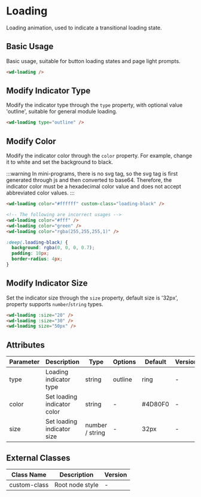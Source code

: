 # Loading

Loading animation, used to indicate a transitional loading state.

## Basic Usage

Basic usage, suitable for button loading states and page light prompts.

```html
<wd-loading />
```

## Modify Indicator Type

Modify the indicator type through the `type` property, with optional value 'outline', suitable for general module loading.

```html
<wd-loading type="outline" />
```

## Modify Color

Modify the indicator color through the `color` property. For example, change it to white and set the background to black.

:::warning
In mini-programs, there is no svg tag, so the svg tag is first generated through js and then converted to base64. Therefore, the indicator color must be a hexadecimal color value and does not accept abbreviated color values.
:::

```html
<wd-loading color="#ffffff" custom-class="loading-black" />

<!-- The following are incorrect usages -->
<wd-loading color="#fff" />
<wd-loading color="green" />
<wd-loading color="rgba(255,255,255,1)" />
```

```scss
:deep(.loading-black) {
  background: rgba(0, 0, 0, 0.7);
  padding: 10px;
  border-radius: 4px;
}
```

## Modify Indicator Size

Set the indicator size through the `size` property, default size is '32px', property supports `number`/`string` types.

```html
<wd-loading :size="20" />
<wd-loading :size="30" />
<wd-loading size="50px" />
```

## Attributes

| Parameter | Description | Type | Options | Default | Version |
|-----------|-------------|------|----------|---------|----------|
| type | Loading indicator type | string | outline | ring | - |
| color | Set loading indicator color | string | - | #4D80F0 | - |
| size | Set loading indicator size | number / string | - | 32px | - |

## External Classes

| Class Name | Description | Version |
|------------|-------------|----------|
| custom-class | Root node style | - |